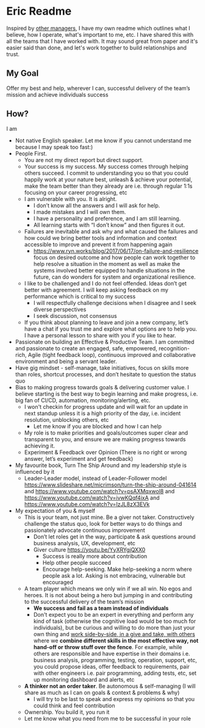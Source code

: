 # Eric Readme
Inspired by [other managers](https://hackernoon.com/12-manager-readmes-from-silicon-valleys-top-tech-companies-26588a660afe), I have my own readme which outlines what I believe, how I operate, what's important to me, etc. I have shared this with all the teams that I have worked with. It may sound great from paper and it's easier said than done, and let's work together to build relationships and trust.

## My Goal
Offer my best and help, wherever I can, successful delivery of the team’s mission and achieve individuals success

## How?
I am
- Not native English speaker. Let me know if you cannot understand me because I may speak too fast:)
- People First.
    - You are not my direct report but direct support.
    - Your success is my success. My success comes through helping others succeed. I commit to understanding you so that you could happily work at your nature best, unleash &amp; achieve your potential, make the team better than they already are i.e. through regular 1:1s focusing on your career progressing, etc
    - I am vulnerable with you. It is alright.
        - I don’t know all the answers and I will ask for help.
        - I made mistakes and I will own them.
        - I have a personality and preference, and I am still learning.
        - All learning starts with “I don’t know” and then figures it out.
    - Failures are inevitable and ask why and what caused the failures and how could we bring better tools and information and context accessible to improve and prevent it from happening again
        - https://www.ryn.works/blog/2017/06/17/on-failure-and-resilience focus on desired outcome and how people can work together to help resolve a situation in the moment as well as make the systems involved better equipped to handle situations in the future, can do wonders for system and organizational resilience.
    - I like to be challenged and I do not feel offended. Ideas don’t get better with agreement. I will keep asking feedback on my performance which is critical to my success
        - I will respectfully challenge decisions when I disagree and I seek diverse perspectives
        - I seek discussion, not consensus
    - If you think about planning to leave and join a new company, let’s have a chat if you trust me and explore what options are to help you. I have a personal lesson to share with you if you like to hear.
- Passionate on building an Effective & Productive Team. I am committed and passionate to create an engaged, safe, empowered, recognition-rich, Agile (tight feedback loop), continuous improved and collaborative environment and being a servant leader.
- Have gig mindset - self-manage, take initiatives, focus on skills more than roles, shortcut processes, and don’t hesitate to question the status quo
- Bias to making progress towards goals &amp; delivering customer value. I believe starting is the best way to begin learning and make progress, i.e. big fan of CI/CD, automation, monitoring/alerting, etc.
    - I won't checkin for progress update and will wait for an update in next standup unless it is a high priority of the day, i.e. incident resolution, unblocking others, etc
        - Let me know if you are blocked and how I can help
    - My role is to make priorities and goals/outcomes super clear and transparent to you, and ensure we are making progress towards achieving it.
    - Experiment &amp; Feedback over Opinion (There is no right or wrong answer, let’s experiment and get feedback)
- My favourite book, Turn The Ship Around and my leadership style is influenced by it
    - Leader-Leader model, instead of Leader-Follower model https://www.slideshare.net/micrimson/turn-the-ship-around-041614 and https://www.youtube.com/watch?v=psAXMqxwol8 and
https://www.youtube.com/watch?v=ivwKQqf4ixA and https://www.youtube.com/watch?v=IzJL8zX3EVk
- My expectation of you &amp; myself
    - This is your team, not just mine. Be a giver not taker. Constructively challenge the status quo, look for better ways to do things and passionately advocate continuous improvement
        - Don’t let roles get in the way, participate &amp; ask questions around business analysis, UX, development, etc
        - Giver culture https://youtu.be/YyXRYgjQXX0
            - Success is really more about contribution
            - Help other people succeed
            - Encourage help-seeking. Make help-seeking a norm where people ask a lot. Asking is not embracing, vulnerable but encouraged
    - A team player which means we only win if we all win. No egos and heroes. It is not about being a hero but jumping in and contributing to the successful delivery of the team’s mission
        - **We success and fail as a team instead of individuals**
        - Don't expect you to be an expert in everything and perform any kind of task (otherwise the cognitive load would be too much for individuals), but be curious and willing to do more than just your own thing and [work side-by-side, in a give and take, with others](https://github.com/EricJWHuang/leadership-private/blob/main/collaborative-and-self-contained.md) where we **combine different skills in the most effective way, not hand-off or throw stuff over the fence**. For example, while others are responsible and have expertise in their domains i.e. business analysis, programming, testing, operation, support, etc, you could propose ideas, offer feedback to requirements, pair with other engineers i.e. pair programming, adding tests, etc, set up monitoring dashboard and alerts, etc
    - **A thinker not an order taker**. Be autonomous &amp; self-managing (I will share as much as I can on goals & context & problems & why)
        - I will try to be last to speak and express my opinions so that you could think and feel contribution
    - Ownership. You build it, you run it
    - Let me know what you need from me to be successful in your role

